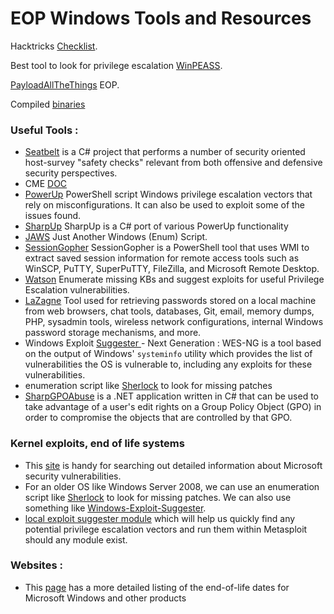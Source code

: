 # EOP  Windows Tools and Resources

Hacktricks [Checklist](https://book.hacktricks.xyz/windows/checklist-windows-privilege-escalation).

Best tool to look for privilege escalation [WinPEASS](https://github.com/carlospolop/PEASS-ng/tree/master/winPEAS).

[PayloadAllTheThings](https://github.com/swisskyrepo/PayloadsAllTheThings/blob/master/Methodology%20and%20Resources/Windows%20-%20Privilege%20Escalation.md#windows-version-and-configuration) EOP.

Compiled [binaries](https://github.com/r3motecontrol/Ghostpack-CompiledBinaries)

### Useful Tools :&#x20;

* [Seatbelt](https://github.com/GhostPack/Seatbelt)  is a C# project that performs a number of security oriented host-survey "safety checks" relevant from both offensive and defensive security perspectives.
* CME [DOC](https://mpgn.gitbook.io/crackmapexec/getting-started/selecting-and-using-a-protocol)
* [PowerUp](https://github.com/PowerShellMafia/PowerSploit/blob/master/Privesc/PowerUp.ps1) PowerShell script  Windows privilege escalation vectors that rely on misconfigurations. It can also be used to exploit some of the issues found.
* [SharpUp](https://github.com/GhostPack/SharpUp) SharpUp is a C# port of various PowerUp functionality
* [JAWS](https://github.com/411Hall/JAWS) Just Another Windows (Enum) Script.
* [SessionGopher](https://github.com/Arvanaghi/SessionGopher) SessionGopher is a PowerShell tool that uses WMI to extract saved session information for remote access tools such as WinSCP, PuTTY, SuperPuTTY, FileZilla, and Microsoft Remote Desktop.
* [Watson](https://github.com/rasta-mouse/Watson) Enumerate missing KBs and suggest exploits for useful Privilege Escalation vulnerabilities.
* [LaZagne](https://github.com/AlessandroZ/LaZagne)  Tool used for retrieving passwords stored on a local machine from web browsers, chat tools, databases, Git, email, memory dumps, PHP, sysadmin tools, wireless network configurations, internal Windows password storage mechanisms, and more.
* Windows Exploit [Suggester ](https://github.com/bitsadmin/wesng)- Next Generation : WES-NG is a tool based on the output of Windows' `systeminfo` utility which provides the list of vulnerabilities the OS is vulnerable to, including any exploits for these vulnerabilities.
* enumeration script like [Sherlock](https://github.com/rasta-mouse/Sherlock) to look for missing patches
* [SharpGPOAbuse](https://github.com/FSecureLABS/SharpGPOAbuse) is a .NET application written in C# that can be used to take advantage of a user's edit rights on a Group Policy Object (GPO) in order to compromise the objects that are controlled by that GPO.

### Kernel exploits, end of life systems

* This [site](https://msrc.microsoft.com/update-guide/vulnerability) is handy for searching out detailed information about Microsoft security vulnerabilities.
* For an older OS like Windows Server 2008, we can use an enumeration script like [Sherlock](https://github.com/rasta-mouse/Sherlock) to look for missing patches. We can also use something like [Windows-Exploit-Suggester](https://github.com/AonCyberLabs/Windows-Exploit-Suggester).
* [local exploit suggester module](https://www.rapid7.com/blog/post/2015/08/11/metasploit-local-exploit-suggester-do-less-get-more/) which will help us quickly find any potential privilege escalation vectors and run them within Metasploit should any module exist.

### Websites :&#x20;

* This [page](https://michaelspice.net/windows/end-of-life-microsoft-windows-and-office/) has a more detailed listing of the end-of-life dates for Microsoft Windows and other products



